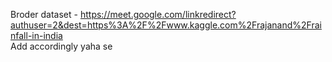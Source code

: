 Broder dataset - https://meet.google.com/linkredirect?authuser=2&dest=https%3A%2F%2Fwww.kaggle.com%2Frajanand%2Frainfall-in-india  
Add accordingly yaha se
